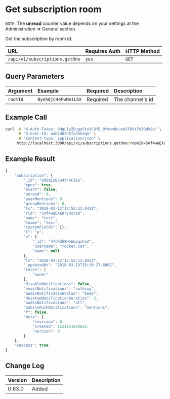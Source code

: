 # Get subscription room
`NOTE`: The **unread** counter value depends on your settings at the Administration => General section.

Get the subscription by room id.

| URL | Requires Auth | HTTP Method |
| :--- | :--- | :--- |
| `/api/v1/subscriptions.getOne` | `yes` | `GET` |

## Query Parameters

| Argument | Example | Required | Description |
| :--- | :--- | :--- | :--- |
| `roomId` | `ByehQjC44FwMeiLbX` | Required | The channel's id |

## Example Call

```bash
curl -H "X-Auth-Token: 9HqLlyZOugoStsXCUfD_0YdwnNnunAJF8V47U3QHXSq" \
     -H "X-User-Id: aobEdbYhXfu5hkeqG" \
     -H "Content-type: application/json" \
     http://localhost:3000/api/v1/subscriptions.getOne?roomId=5of4weEXaH7yncxz9 \
```

## Example Result

```javascript
{
    "subscription": {
        "_id": "Rd8qisB7G4tF4Fibu",
        "open": true,
        "alert": false,
        "unread": 0,
        "userMentions": 0,
        "groupMentions": 0,
        "ts": "2018-03-12T17:52:13.041Z",
        "rid": "5of4weEXaH7yncxz9",
        "name": "test",
        "fname": "test",
        "customFields": {},
        "t": "p",
        "u": {
            "_id": "47cRd58HnWwpqxhaZ",
            "username": "rocket.cat",
            "name": null
        },
        "ls": "2018-03-12T17:52:13.041Z",
        "_updatedAt": "2018-03-13T19:36:27.696Z",
        "roles": [
            "owner"
        ],
        "disableNotifications": false,
        "emailNotifications": "nothing",
        "audioNotificationValue": "beep",
        "desktopNotificationDuration": 2,
        "audioNotifications": "all",
        "mobilePushNotifications": "mentions",
        "f": false,
        "meta": {
            "revision": 0,
            "created": 1521051029632,
            "version": 0
        }
    },
    "success": true
}
```

## Change Log

| Version | Description |
| :--- | :--- |
| 0.63.0 | Added |

